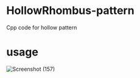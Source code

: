 # HollowRhombus-pattern
Cpp code for hollow pattern
# usage
![Screenshot (157)](https://user-images.githubusercontent.com/49730497/86244207-3cba1180-bbc5-11ea-8223-23884aa1ff5d.png)
